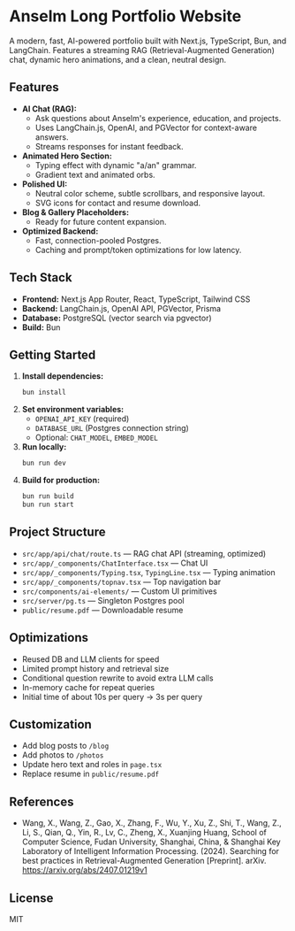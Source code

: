 
# Anselm Long Portfolio Website

A modern, fast, AI-powered portfolio built with Next.js, TypeScript, Bun, and LangChain. Features a streaming RAG (Retrieval-Augmented Generation) chat, dynamic hero animations, and a clean, neutral design.

## Features

- **AI Chat (RAG):**
	- Ask questions about Anselm's experience, education, and projects.
	- Uses LangChain.js, OpenAI, and PGVector for context-aware answers.
	- Streams responses for instant feedback.
- **Animated Hero Section:**
	- Typing effect with dynamic "a/an" grammar.
	- Gradient text and animated orbs.
- **Polished UI:**
	- Neutral color scheme, subtle scrollbars, and responsive layout.
	- SVG icons for contact and resume download.
- **Blog & Gallery Placeholders:**
	- Ready for future content expansion.
- **Optimized Backend:**
	- Fast, connection-pooled Postgres.
	- Caching and prompt/token optimizations for low latency.

## Tech Stack

- **Frontend:** Next.js App Router, React, TypeScript, Tailwind CSS
- **Backend:** LangChain.js, OpenAI API, PGVector, Prisma
- **Database:** PostgreSQL (vector search via pgvector)
- **Build:** Bun

## Getting Started

1. **Install dependencies:**
	 ```bash
	 bun install
	 ```
2. **Set environment variables:**
	 - `OPENAI_API_KEY` (required)
	 - `DATABASE_URL` (Postgres connection string)
	 - Optional: `CHAT_MODEL`, `EMBED_MODEL`
3. **Run locally:**
	 ```bash
	 bun run dev
	 ```
4. **Build for production:**
	 ```bash
	 bun run build
	 bun run start
	 ```

## Project Structure

- `src/app/api/chat/route.ts` — RAG chat API (streaming, optimized)
- `src/app/_components/ChatInterface.tsx` — Chat UI
- `src/app/_components/Typing.tsx`, `TypingLine.tsx` — Typing animation
- `src/app/_components/topnav.tsx` — Top navigation bar
- `src/components/ai-elements/` — Custom UI primitives
- `src/server/pg.ts` — Singleton Postgres pool
- `public/resume.pdf` — Downloadable resume

## Optimizations

- Reused DB and LLM clients for speed
- Limited prompt history and retrieval size
- Conditional question rewrite to avoid extra LLM calls
- In-memory cache for repeat queries
- Initial time of about 10s per query -> 3s per query

## Customization

- Add blog posts to `/blog`
- Add photos to `/photos`
- Update hero text and roles in `page.tsx`
- Replace resume in `public/resume.pdf`


## References

- Wang, X., Wang, Z., Gao, X., Zhang, F., Wu, Y., Xu, Z., Shi, T., Wang, Z., Li, S., Qian, Q., Yin, R., Lv, C., Zheng, X., Xuanjing Huang, School of Computer Science, Fudan University, Shanghai, China, & Shanghai Key Laboratory of Intelligent Information Processing. (2024). Searching for best practices in Retrieval-Augmented Generation [Preprint]. arXiv. https://arxiv.org/abs/2407.01219v1

## License

MIT
